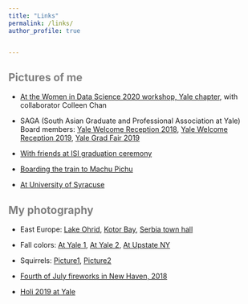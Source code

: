 ```yaml
---
title: "Links"
permalink: /links/
author_profile: true


---
```




<span style='color:grey'> Pictures of me </span>
-----------------------------------------------------

- [At the Women in Data Science 2020 workshop, Yale chapter](https://janasoham.github.io/files/wids1.jpg), with collaborator Colleen Chan

- SAGA (South Asian Graduate and Professional Association at Yale) Board members: [Yale Welcome Reception 2018](https://janasoham.github.io/files/saga2018.jpg), [Yale Welcome Reception 2019](https://janasoham.github.io/files/saga2019.jpg), [Yale Grad Fair 2019](https://janasoham.github.io/files/grad_fair2019.jpg)

- [With friends at ISI graduation ceremony](https://janasoham.github.io/files/isigrad.jpg)

- [Boarding the train to Machu Pichu](https://janasoham.github.io/files/peru.png)

- [At University of Syracuse](https://janasoham.github.io/files/Usyracuse.png)



<span style='color:grey'> My photography </span>
-----------------------------------------------------
- East Europe: [Lake Ohrid](https://janasoham.github.io/files/ohrid.png), [Kotor Bay](https://janasoham.github.io/files/kotor.png), [Serbia town hall](https://janasoham.github.io/files/serbia.png)

- Fall colors: [At Yale 1](https://janasoham.github.io/files/fall_yale1.png), [At Yale 2](https://janasoham.github.io/files/fall_yale2.png), [At Upstate NY](https://janasoham.github.io/files/fall_ny.png)

- Squirrels: [Picture1](https://janasoham.github.io/files/sqr1.png), [Picture2](https://janasoham.github.io/files/sqr2.png)

- [Fourth of July fireworks in New Haven, 2018](https://janasoham.github.io/files/july4.png)

- [Holi 2019 at Yale](https://janasoham.github.io/files/holi2019_2.jpg)

